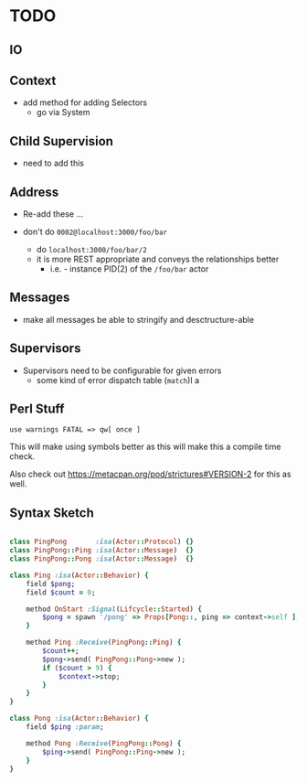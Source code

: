 # TODO

## IO

## Context

- add method for adding Selectors
    - go via System

## Child Supervision

- need to add this

## Address

- Re-add these ...

- don't do `0002@localhost:3000/foo/bar`
    - do `localhost:3000/foo/bar/2`
    - it is more REST appropriate and conveys the relationships better
        - i.e. - instance PID(2) of the `/foo/bar` actor

## Messages

- make all messages be able to stringify and desctructure-able

## Supervisors

- Supervisors need to be configurable for given errors
    - some kind of error dispatch table (`match`)I a

## Perl Stuff

`use warnings FATAL => qw[ once ]`

This will make using symbols better as this will make this a compile time
check.

Also check out https://metacpan.org/pod/strictures#VERSION-2 for this as well.


## Syntax Sketch

```ruby

class PingPong       :isa(Actor::Protocol) {}
class PingPong::Ping :isa(Actor::Message)  {}
class PingPong::Pong :isa(Actor::Message)  {}

class Ping :isa(Actor::Behavior) {
    field $pong;
    field $count = 0;

    method OnStart :Signal(Lifcycle::Started) {
        $pong = spawn '/pong' => Props[Pong::, ping => context->self ];
    }

    method Ping :Receive(PingPong::Ping) {
        $count++;
        $pong->send( PingPong::Pong->new );
        if ($count > 9) {
            $context->stop;
        }
    }
}

class Pong :isa(Actor::Behavior) {
    field $ping :param;

    method Pong :Receive(PingPong::Pong) {
        $ping->send( PingPong::Ping->new );
    }
}
```

